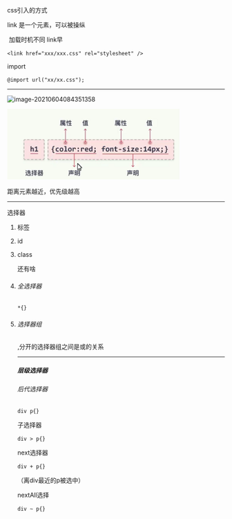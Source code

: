 css引入的方式

link 是一个元素，可以被操纵

​	加载时机不同 link早

```
<link href="xxx/xxx.css" rel="stylesheet" />
```

import

```
@import url("xx/xx.css");
```



---

![image-20210604084351358](C:%5CUsers%5Cming-computer%5CAppData%5CRoaming%5CTypora%5Ctypora-user-images%5Cimage-20210604084351358.png)

![image-20210604085348621](https://raw.githubusercontent.com/Leopard-S/pics_bed/master/img/image-20210604085348621.png)

距离元素越近，优先级越高

---

选择器

1. 标签

2. id

3. class

   还有啥

4. ###### 全选择器

   ```
   *{}
   ```

5. ###### 选择器组

   ,分开的选择器组之间是或的关系

   ---

   ##### 层级选择器

   ###### 后代选择器

   ```
   div p{}
   ```

   子选择器

   ```
   div > p{}
   ```

   next选择器

   ```
   div + p{}
   ```

   （离div最近的p被选中）

   nextAll选择

   ```
   div ~ p{}
   ```

   